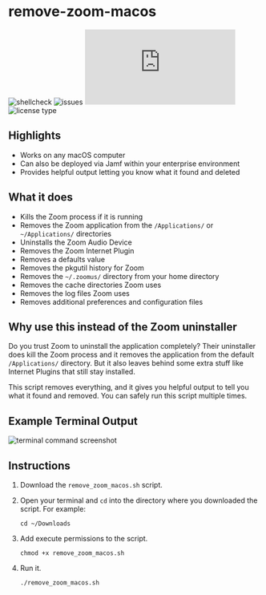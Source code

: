 # remove-zoom-macos

![shellcheck](https://img.shields.io/badge/shellcheck-pass-brightgreen "ShellCheck") ![issues](https://img.shields.io/github/issues/kris-anderson/remove-zoom-macos "Issues") ![script size](https://img.shields.io/github/size/kris-anderson/remove-zoom-macos/remove_zoom_macos.sh "Script Size") ![license type](https://img.shields.io/github/license/kris-anderson/remove-zoom-macos "License Type")

## Highlights

* Works on any macOS computer
* Can also be deployed via Jamf within your enterprise environment
* Provides helpful output letting you know what it found and deleted

## What it does

* Kills the Zoom process if it is running
* Removes the Zoom application from the `/Applications/` or `~/Applications/` directories
* Uninstalls the Zoom Audio Device
* Removes the Zoom Internet Plugin
* Removes a defaults value
* Removes the pkgutil history for Zoom
* Removes the `~/.zoomus/` directory from your home directory
* Removes the cache directories Zoom uses
* Removes the log files Zoom uses
* Removes additional preferences and configuration files

## Why use this instead of the Zoom uninstaller

Do you trust Zoom to uninstall the application completely? Their uninstaller does kill the Zoom process and it removes the application from the default `/Applications/` directory. But it also leaves behind some extra stuff like Internet Plugins that still stay installed.

This script removes everything, and it gives you helpful output to tell you what it found and removed. You can safely run this script multiple times.

## Example Terminal Output

![terminal command screenshot](https://remove-zoom-macos.s3-us-west-2.amazonaws.com/images/terminal_screenshot_light.jpg "Terminal Screenshot Light Theme")

## Instructions

1. Download the `remove_zoom_macos.sh` script.

2. Open your terminal and `cd` into the directory where you downloaded the script. For example:

    ```shell
    cd ~/Downloads
    ```

3. Add execute permissions to the script.

    ```shell
    chmod +x remove_zoom_macos.sh
    ```

4. Run it.

    ```shell
    ./remove_zoom_macos.sh
    ```
